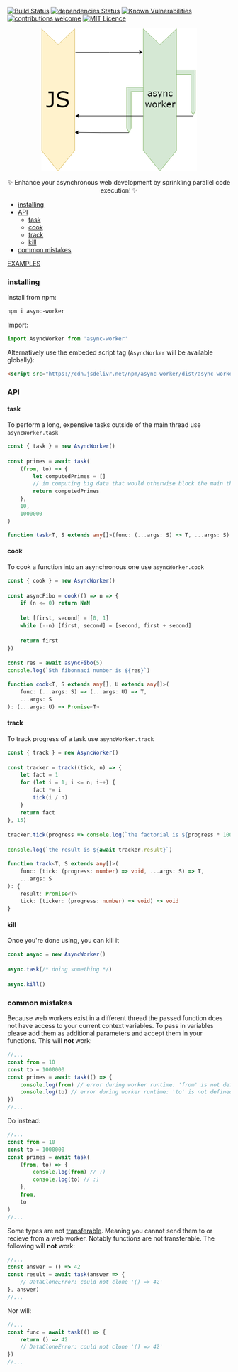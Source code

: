 [![Build Status](https://travis-ci.com/shilangyu/async-worker.svg?branch=master)](https://travis-ci.com/shilangyu/async-worker)
[![dependencies Status](https://david-dm.org/shilangyu/async-worker.svg)](https://david-dm.org/shilangyu/async-worker)
[![Known Vulnerabilities](https://snyk.io/test/github/shilangyu/async-worker/badge.svg?targetFile=package.json)](https://snyk.io/test/github/shilangyu/async-worker?targetFile=package.json)
[![contributions welcome](https://img.shields.io/badge/contributions-welcome-brightgreen.svg?style=flat)](https://github.com/shilangyu/async-worker/issues)
[![MIT Licence](https://badges.frapsoft.com/os/mit/mit.svg?v=103)](https://opensource.org/licenses/mit-license.php)

<p align="center">
	<img src="./asyncWorker.png">
</p>

<p align="center">
✨ Enhance your asynchronous web development by sprinkling parallel code execution! ✨
</p>

- [installing](#installing)
- [API](#API)
  - [task](#task)
  - [cook](#cook)
  - [track](#track)
  - [kill](#kill)
- [common mistakes](#common-mistakes)

[EXAMPLES](https://shilangyu.github.io/async-worker/)

### installing

Install from npm:

```sh
npm i async-worker
```

Import:

```ts
import AsyncWorker from 'async-worker'
```

Alternatively use the embeded script tag (`AsyncWorker` will be available globally):

```html
<script src="https://cdn.jsdelivr.net/npm/async-worker/dist/async-worker.web.js"></script>
```

### API

#### task

To perform a long, expensive tasks outside of the main thread use `asyncWorker.task`

```ts
const { task } = new AsyncWorker()

const primes = await task(
	(from, to) => {
		let computedPrimes = []
		// im computing big data that would otherwise block the main thread
		return computedPrimes
	},
	10,
	1000000
)
```

```ts
function task<T, S extends any[]>(func: (...args: S) => T, ...args: S): Promise<T>
```

#### cook

To cook a function into an asynchronous one use `asyncWorker.cook`

```ts
const { cook } = new AsyncWorker()

const asyncFibo = cook(() => n => {
	if (n <= 0) return NaN

	let [first, second] = [0, 1]
	while (--n) [first, second] = [second, first + second]

	return first
})

const res = await asyncFibo(5)
console.log(`5th fibonnaci number is ${res}`)
```

```ts
function cook<T, S extends any[], U extends any[]>(
	func: (...args: S) => (...args: U) => T,
	...args: S
): (...args: U) => Promise<T>
```

#### track

To track progress of a task use `asyncWorker.track`

```ts
const { track } = new AsyncWorker()

const tracker = track((tick, n) => {
	let fact = 1
	for (let i = 1; i <= n; i++) {
		fact *= i
		tick(i / n)
	}
	return fact
}, 15)

tracker.tick(progress => console.log(`the factorial is ${progress * 100}% done!`))

console.log(`the result is ${await tracker.result}`)
```

```ts
function track<T, S extends any[]>(
	func: (tick: (progress: number) => void, ...args: S) => T,
	...args: S
): {
	result: Promise<T>
	tick: (ticker: (progress: number) => void) => void
}
```

#### kill

Once you're done using, you can kill it

```ts
const async = new AsyncWorker()

async.task(/* doing something */)

async.kill()
```

### common mistakes

Because web workers exist in a different thread the passed function does not have access to your current context variables. To pass in variables please add them as additional parameters and accept them in your functions. This will **not** work:

```ts
//...
const from = 10
const to = 1000000
const primes = await task(() => {
	console.log(from) // error during worker runtime: 'from' is not defined
	console.log(to) // error during worker runtime: 'to' is not defined
})
//...
```

Do instead:

```ts
//...
const from = 10
const to = 1000000
const primes = await task(
	(from, to) => {
		console.log(from) // :)
		console.log(to) // :)
	},
	from,
	to
)
//...
```

Some types are not [transferable](https://developer.mozilla.org/en-US/docs/Web/API/Transferable). Meaning you cannot send them to or recieve from a web worker. Notably functions are not transferable. The following will **not** work:

```ts
//...
const answer = () => 42
const result = await task(answer => {
	// DataCloneError: could not clone '() => 42'
}, answer)
//...
```

Nor will:

```ts
//...
const func = await task(() => {
	return () => 42
	// DataCloneError: could not clone '() => 42'
})
//...
```
